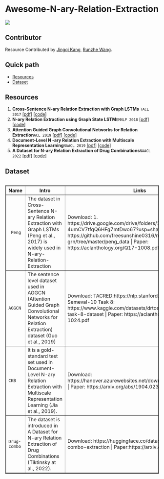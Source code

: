 # Awesome-N-ary-Relation-Extraction

![](https://img.shields.io/badge/Status-building-brightgreen)

## Contributor

Resource Contributed by [Jingqi Kang](https://github.com/JingqiKang), [Runzhe Wang](https://github.com/sid0527).

## Quick path
- [Resources](#resources)
- [Dataset](#dataset)

## Resources
1. **Cross-Sentence N-ary Relation Extraction with Graph LSTMs** `TACL 2017` [[pdf]](https://aclanthology.org/Q17-1008.pdf) [[code]](https://github.com/VioletPeng/GraphLSTM_release) 
2. **N-ary Relation Extraction using Graph State LSTM**`EMNLP 2018` [[pdf]](https://aclanthology.org/D18-1246.pdf) [[code]]( https://github.com/freesunshine0316/nary-grn) 
3. **Attention Guided Graph Convolutional Networks for Relation Extraction**`ACL 2019` [[pdf]](https://aclanthology.org/P19-1024.pdf) [[code]](https://github.com/Cartus/AGGCN) 
4. **Document-Level N -ary Relation Extraction with Multiscale Representation Learning**`NAACL 2019` [[pdf]](https://arxiv.org/abs/1904.02347) [[code]](https://hanover.azurewebsites.net/downloads/naacl2019.aspx) 
5. **A Dataset for N-ary Relation Extraction of Drug Combinations**`NAACL 2022` [[pdf]](https://arxiv.org/abs/2205.02289) [[code]](https://huggingface.co/allenai/drug-combo-classifier-pubmedbert-dapt) 

## Dataset
<div style="overflow-x: auto; overflow-y: auto; height: auto; width:100%;">
<table style="width:100%" border="2">
<thead>
  <tr>
    <th>Name</th>
    <th>Intro</th>
    <th>Links</th>
    <th>Detail</th>
    <th>Size & Stats</th>
  </tr>
</thead>
<tbody >
<tr>
	<td><code> Peng</code> </td>
    <td> The dataset in Cross-Sentence N-ary Relation Extraction with Graph LSTMs (Peng  et al., 2017) is widely used in N-ary-Relation-Extraction </td>
    <td> Download: 1. https://drive.google.com/drive/folders/1Jgw6A08nh-4umCV7tfqQ6HFg7mtDwo67?usp=sharing  |  2. https://github.com/freesunshine0316/nary-grn/tree/master/peng_data  |  Paper: https://aclanthology.org/Q17-1008.pdf </td>
    <td>The triples is from GDKD and CIVIC using distant supervision and the text is from PubMed. </td>
    <td>6987 triples, 6087 binary relations.</td>
</tr>


<tr>
	<td><code>AGGCN</code> </td>
    <td>The sentence level dataset used in AGGCN (Attention Guided Graph Convolutional Networks for Relation Extraction) dataset (Guo et al., 2019) </td>
    <td> Download:    TACRED:https://nlp.stanford.edu/projects/tacred/  |  Semeval-10 Task 8: https://www.kaggle.com/datasets/drtoshi/semeval2010-task-8-dataset  |  Paper: https://aclanthology.org/P19-1024.pdf </td>
    <td>The dataset is introduced in Graph Convolution over Pruned Dependency Trees Improves Relation Extraction(Zhang et al., 2018) and can be used as a sentence level relation extraction task. </td>
    <td>TACRED:106K instances, 41 relation types+ 'none'    |  Semeval-10 Task 8：10717 instances, 9 relation types+ 'none'</td>
</tr>


<tr>
	<td><code>CKB</code> </td>
    <td>It is a gold-standard test set used in Document-Level N-ary Relation Extraction with Multiscale Representation Learning (Jia et al., 2019).</td>
    <td> Download:   https://hanover.azurewebsites.net/downloads/naacl2019.aspx | Paper: https://arxiv.org/abs/1904.02347 </td>
    <td>The dataset contains document-level annotation of drug-gene-mutation interactions manually curated by JAX. It is a high-quality KB containing facts from a few hundred PubMed articles for 86 genes </td>
    <td> Documents: 118+225 | Facts: 701+1324</td>
</tr>

<tr>
	<td><code>Drug-combo</code> </td>
    <td>The dataset is introduced in A Dataset for N-ary Relation Extraction of Drug Combinations (Tiktinsky at al., 2022).</td>
    <td> Download:   https://huggingface.co/datasets/allenai/drug-combo-extraction | Paper:https://arxiv.org/abs/2205.02289 </td>
    <td> It can be used for variable-length n-ary relations and the relation information is of long range dependencies(cross-sentence).</td>
    <td> 1362 train, 272 test instances and  1248 relations.</td>
</tr>


</tbody >
</table>
</div>
